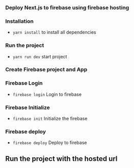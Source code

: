 ### Deploy Next.js to firebase using firebase hosting

### Installation
- `yarn install` to install all dependencies 

### Run the project
- `yarn run dev` start project

### Create Firebase project and App

### Firebase Login
- `firebase login` Login to firebase

### Firebase Initialize
- `firebase init` Initialize the firebase

### Firebase deploy
- `firebase deploy` Deploy to firebase

## Run the project with the hosted url